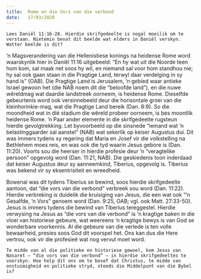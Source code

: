 ```yaml
---
title:  Rome en die Vors van die verbond
date:   17/03/2020
---
```


`Lees Daniël 11:16-28. Hierdie skrifgedeelte is nogal moeilik om te verstaan. Nietemin bevat dit beelde wat elders in Daniël verskyn. Watter beelde is dit?` 

’n Magsverandering van die Hellenistiese konings na heidense Rome word  waarskynlik hier in Daniël 11:16 uitgebeeld: “En hy wat uit die Noorde teen hom kom, sal maak net soos hy wil, en niemand sal voor hom standhou nie; hy sal ook gaan staan in die Pragtige Land, terwyl daar verdelging in sy hand is” (OAB). Die Pragtige Land is Jerusalem, ’n gebied waar antieke Israel gewoon het (die NAB noem dit die “beloofde land”), en die nuwe wêreldmag wat daardie landstreek oorneem, is heidense Rome. Dieselfde gebeurtenis word ook versinnebeeld deur die horisontale groei van die kleinhorinkie-mag, wat die Pragtige Land bereik (Dan. 8:9). So die moondheid wat in dié stadium die wêreld probeer oorneem, is bes moontlik heidense Rome. ’n Paar ander elemente in die skrifgedeelte rugsteun hierdie gevolgtrekking. Let byvoorbeeld op die sinsnede “iemand wat ’n belastinggaarder sal aanstel” (NAB) wat sekerlik op keiser Augustus dui. Dit was immers tydens sy regering dat Maria en Josef vir die volkstelling na Bethlehem moes reis, en was ook die tyd waarin Jesus gebore is (Dan. 11:20). Voorts sou die heerser in hierdie profesie deur ’n “veragtelike persoon” opgevolg word (Dan. 11:21, NAB). Die geskiedenis toon inderdaad dat keiser Augustus deur sy aanneemkind, Tiberius, opgevolg is. Tiberius was bekend vir sy eksentrisiteit en wreedheid. 

Bowenal was dit tydens Tiberius se bewind, soos hierdie skrifgedeelte aantoon, dat “die vors van die verbond” verbreek sou word (Dan. 11:22). Hierdie verbreking is duidelik die kruisiging van Jesus, die een wat ook “’n Gesalfde, ’n Vors” genoem word (Dan. 9:25, OAB; vgl. ook Matt. 27:33-50). Jesus is immers tydens die bewind van Tiberius tereggestel. Hierdie verwysing na Jesus as “die vors van die verbond” is ’n kragtige baken in die vloei van historiese gebeure, wat weereens ’n kragtige bewys is van God se wonderbare voorkennis. Al die gebeure van die verlede is ten volle bewaarheid, presies soos God dit voorspel het. Ons kan dus die Here vertrou, ook vir die profesieë wat nog vervul moet word. 

`Te midde van al die politieke en historiese gewoel, kom Jesus van Nasaret – “die vors van die verbond” – in hierdie skrifgedeeltes te voorskyn. Hoe help dit ons om te besef dat Christus, te midde van onstuimigheid en politieke stryd, steeds die Middelpunt van die Bybel is?`